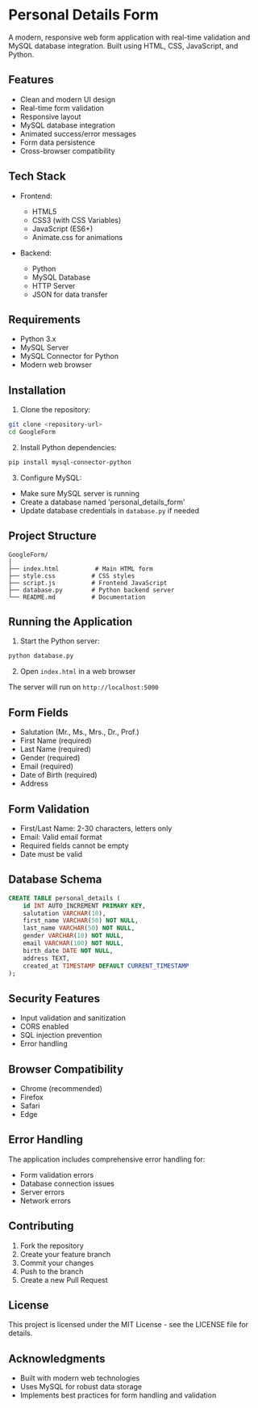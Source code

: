 # Personal Details Form

A modern, responsive web form application with real-time validation and MySQL database integration. Built using HTML, CSS, JavaScript, and Python.

## Features

- Clean and modern UI design
- Real-time form validation
- Responsive layout
- MySQL database integration
- Animated success/error messages
- Form data persistence
- Cross-browser compatibility

## Tech Stack

- Frontend:
  - HTML5
  - CSS3 (with CSS Variables)
  - JavaScript (ES6+)
  - Animate.css for animations

- Backend:
  - Python
  - MySQL Database
  - HTTP Server
  - JSON for data transfer

## Requirements

- Python 3.x
- MySQL Server
- MySQL Connector for Python
- Modern web browser

## Installation

1. Clone the repository:
```bash
git clone <repository-url>
cd GoogleForm
```

2. Install Python dependencies:
```bash
pip install mysql-connector-python
```

3. Configure MySQL:
- Make sure MySQL server is running
- Create a database named 'personal_details_form'
- Update database credentials in `database.py` if needed

## Project Structure

```
GoogleForm/
│
├── index.html          # Main HTML form
├── style.css          # CSS styles
├── script.js          # Frontend JavaScript
├── database.py        # Python backend server
└── README.md          # Documentation
```

## Running the Application

1. Start the Python server:
```bash
python database.py
```

2. Open `index.html` in a web browser

The server will run on `http://localhost:5000`

## Form Fields

- Salutation (Mr., Ms., Mrs., Dr., Prof.)
- First Name (required)
- Last Name (required)
- Gender (required)
- Email (required)
- Date of Birth (required)
- Address

## Form Validation

- First/Last Name: 2-30 characters, letters only
- Email: Valid email format
- Required fields cannot be empty
- Date must be valid

## Database Schema

```sql
CREATE TABLE personal_details (
    id INT AUTO_INCREMENT PRIMARY KEY,
    salutation VARCHAR(10),
    first_name VARCHAR(50) NOT NULL,
    last_name VARCHAR(50) NOT NULL,
    gender VARCHAR(10) NOT NULL,
    email VARCHAR(100) NOT NULL,
    birth_date DATE NOT NULL,
    address TEXT,
    created_at TIMESTAMP DEFAULT CURRENT_TIMESTAMP
);
```

## Security Features

- Input validation and sanitization
- CORS enabled
- SQL injection prevention
- Error handling

## Browser Compatibility

- Chrome (recommended)
- Firefox
- Safari
- Edge

## Error Handling

The application includes comprehensive error handling for:
- Form validation errors
- Database connection issues
- Server errors
- Network errors

## Contributing

1. Fork the repository
2. Create your feature branch
3. Commit your changes
4. Push to the branch
5. Create a new Pull Request

## License

This project is licensed under the MIT License - see the LICENSE file for details.

## Acknowledgments

- Built with modern web technologies
- Uses MySQL for robust data storage
- Implements best practices for form handling and validation
